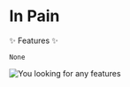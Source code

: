 # In Pain

:sparkles: Features :sparkles: 

    None 
![You looking for any features](https://i.pinimg.com/originals/8d/7a/8a/8d7a8a451779c3c447307b18278206aa.gif)